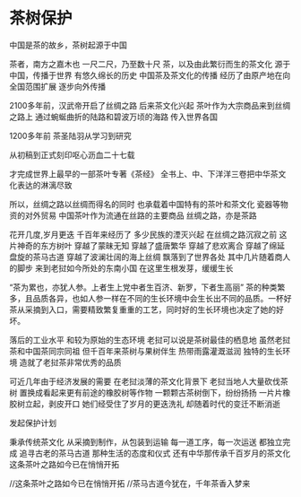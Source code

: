 # 茶树保护

中国是茶的故乡，茶树起源于中国

茶者，南方之嘉木也
一尺二尺，乃至数十尺
茶，以及由此繁衍而生的茶文化
源于中国，传播于世界
有悠久绵长的历史
中国茶及茶文化的传播
经历了由原产地在向全国范围扩展
逐步向外传播

2100多年前，汉武帝开启了丝绸之路
后来茶文化兴起
茶叶作为大宗商品来到丝绸之路上
通过蜿蜒曲折的陆路和碧波万顷的海路
传入世界各国

1200多年前
茶圣陆羽从学习到研究

从初稿到正式刻印呕心沥血二十七载

才完成世界上最早的一部茶叶专著《茶经》
全书上、中、下洋洋三卷把中华茶文化表达的淋漓尽致

所以，丝绸之路以丝绸而得名的同时
也承载着中国特有的茶叶和茶文化
瓷器等物资的对外贸易
中国茶叶作为流通在丝路的主要商品
丝绸之路，亦是茶路

花开几度,岁月更迭
千百年来经历了
多少民族的湮灭兴起
在丝绸之路沉寂之前
这片神奇的东方树叶
穿越了蒙昧无知
穿越了盛唐繁华
穿越了悲欢离合
穿越了绵延盘旋的茶马古道
穿越了波澜壮阔的海上丝绸
飘落到了世界各处
其中几片随着商人的脚步
来到老挝如今所处的东南小国
在这里生根发芽，缓缓生长

“茶为累也，亦犹人参。上者生上党中者生百济、新罗，下者生高丽”
茶的种类繁多，且品质各异，也如人参一样在不同的生长环境中会生长出不同的品质。一杯好茶从采摘到入口，需要精致繁复重重的工艺，同时好的生长环境也决定了她的好坏。

落后的工业水平
和较为原始的生态环境
老挝可以说是茶树最佳的栖息地
虽然老挝茶和中国茶同宗同祖
但千百年来茶树与果树伴生
热带雨露灌溉滋润
独特的生长环境
造就了老挝茶非常优秀的品质

可近几年由于经济发展的需要
在老挝淡薄的茶文化背景下
老挝当地人大量砍伐茶树
置换成看起来更有前途的橡胶树等作物
一颗颗古茶树倒下，纷纷扬扬
一片片橡胶树立起，剥皮开口
她们经受住了岁月的更迭洗礼
却随着时代的变迁不断消逝

发起保护计划

秉承传统茶文化
从采摘到制作，从包装到运输
每一道工序，每一次运送
都独立完成
追寻古老的茶马古道
那种生活的态度和仪式
还有中华那传承千百岁月的茶文化
这条茶叶之路如今已在悄悄开拓

//这条茶叶之路如今已在悄悄开拓
//茶马古道今犹在，千年茶香入梦来
